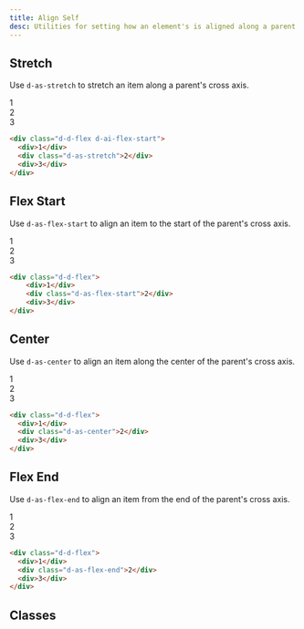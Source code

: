 ```yaml
---
title: Align Self
desc: Utilities for setting how an element's is aligned along a parent's cross axis.
---
```


## Stretch

Use `d-as-stretch` to stretch an item along a parent's cross axis.

<code-well-header class="d-fl-center d-fd-column d-p24 d-bgc-purple-100 d-bgo50 d-w100p d-hmn216">
  <div class="d-d-flex d-ai-flex-start d-p8 d-w100p d-hmn216 d-bar8 d-bgc-purple-100">
    <div class="d-fl-center d-fl1 d-m8 d-p16 d-bgc-purple-300 d-bar4 d-fs24 d-fw-bold">1</div>
    <div class="d-fl-center d-fl1 d-as-stretch d-m8 d-p16 d-bgc-purple-300 d-bar4 d-fs24 d-fw-bold">2</div>
    <div class="d-fl-center d-fl1 d-m8 d-p16 d-bgc-purple-300 d-bar4 d-fs24 d-fw-bold">3</div>
  </div>
</code-well-header>

```html
<div class="d-d-flex d-ai-flex-start">
  <div>1</div>
  <div class="d-as-stretch">2</div>
  <div>3</div>
</div>
```

## Flex Start

Use `d-as-flex-start` to align an item to the start of the parent's cross axis.

<code-well-header class="d-fl-center d-fd-column d-p24 d-bgc-pink-100 d-bgo50 d-w100p d-hmn216">
  <div class="d-d-flex d-p8 d-w100p d-hmn216 d-bar8 d-bgc-pink-100">
    <div class="d-fl-center d-fl1 d-m8 d-p16 d-bgc-pink-300 d-bar4 d-fs24 d-fw-bold">1</div>
    <div class="d-fl-center d-fl1 d-as-flex-start d-m8 d-p16 d-bgc-pink-300 d-bar4 d-fs24 d-fw-bold">2</div>
    <div class="d-fl-center d-fl1 d-m8 d-p16 d-bgc-pink-300 d-bar4 d-fs24 d-fw-bold">3</div>
  </div>
</code-well-header>

```html
<div class="d-d-flex">
    <div>1</div>
    <div class="d-as-flex-start">2</div>
    <div>3</div>
</div>
```

## Center

Use `d-as-center` to align an item along the center of the parent's cross axis.

<code-well-header class="d-fl-center d-fd-column d-p24 d-bgc-green-100 d-bgo50 d-w100p d-hmn216">
  <div class="d-d-flex d-p8 d-w100p d-hmn216 d-bar8 d-bgc-green-100">
    <div class="d-fl-center d-fl1 d-m8 d-p16 d-bgc-green-200 d-bar4 d-fs24 d-fw-bold">1</div>
    <div class="d-fl-center d-fl1 d-as-center d-m8 d-p16 d-bgc-green-200 d-bar4 d-fs24 d-fw-bold">2</div>
    <div class="d-fl-center d-fl1 d-m8 d-p16 d-bgc-green-200 d-bar4 d-fs24 d-fw-bold">3</div>
  </div>
</code-well-header>

```html
<div class="d-d-flex">
  <div>1</div>
  <div class="d-as-center">2</div>
  <div>3</div>
</div>
```

## Flex End

Use `d-as-flex-end` to align an item from the end of the parent's cross axis.

<code-well-header class="d-fl-center d-fd-column d-p24 d-bgc-red-100 d-bgo50 d-w100p d-hmn216">
  <div class="d-d-flex d-p8 d-w100p d-hmn216 d-bar8 d-bgc-red-100">
    <div class="d-fl-center d-fl1 d-m8 d-p16 d-bgc-red-300 d-bar4 d-fs24 d-fw-bold">1</div>
    <div class="d-fl-center d-fl1 d-as-flex-end d-m8 d-p16 d-bgc-red-300 d-bar4 d-fs24 d-fw-bold">2</div>
    <div class="d-fl-center d-fl1 d-m8 d-p16 d-bgc-red-300 d-bar4 d-fs24 d-fw-bold">3</div>
  </div>
</code-well-header>

```html
<div class="d-d-flex">
  <div>1</div>
  <div class="d-as-flex-end">2</div>
  <div>3</div>
</div>
```

<script setup>
  import { alignSelf } from '@data/flex.json';
</script>

## Classes

<utility-class-table>
  <template #content>
    <tbody>
      <tr v-for=" { class: className, output } in alignSelf">
        <th scope="row" class="d-ff-mono d-fc-purple d-fw-normal d-fs12">.d-{{ className }}</th>
        <td class="d-ff-mono d-fc-orange d-fs12">{{ output }}</td>
      </tr>
    </tbody>
</template>
</utility-class-table>
